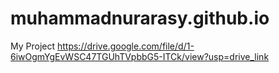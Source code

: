 # muhammadnurarasy.github.io
My Project
https://drive.google.com/file/d/1-6iwOgmYgEvWSC47TGUhTVpbbG5-ITCk/view?usp=drive_link
